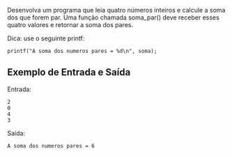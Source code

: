 Desenvolva um programa que leia quatro números inteiros e calcule a soma dos que forem par. Uma função chamada soma_par() deve receber esses quatro valores e retornar a soma dos pares.

Dica: use o seguinte printf:

```
printf("A soma dos numeros pares = %d\n", soma);
```

## Exemplo de Entrada e Saída

Entrada:

```
2
0
4
3
```

Saída:

```
A soma dos numeros pares = 6
```